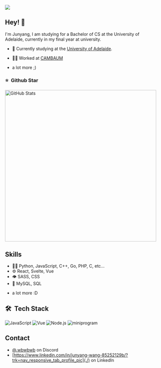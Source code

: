 ![](https://github.com/halfrost/halfrost/blob/master/icons/header_1.png)

## Hey! 👋
I'm Junyang,  I am studying for a Bachelor of CS at the University of Adelaide, currently in my final year at university.

- 🦔 Currently studying at the [University of Adelaide](https://set.adelaide.edu.au/).

- 👨‍💻 Worked at [CAMBAUM](https://communitylabs.co)
+ a lot more ;)

### ⭐️ &nbsp;Github Star

<img width="500px"  alt="GitHub Stats" src="https://github-readme-stats.vercel.app/api?username=JunyangW&count_private=true&show_icons=true"/>

## Skills
- 👨‍💻 Python, JavaScript, C++, Go, PHP, C, etc...
- ⚙️ React, Svelte, Vue
- 👁️ SASS, CSS
- 💽 MySQL, SQL
+ a lot more :D

## 🛠 &nbsp;Tech Stack
![JavaScript](https://img.shields.io/badge/-JavaScript-333333?style=flat&logo=javascript)
![Vue](https://img.shields.io/badge/-Vue-333333?style=flat&logo=vue.js)
![Node.js](https://img.shields.io/badge/-Node-333333?style=flat&logo=node.js)
![miniprogram](https://img.shields.io/badge/-Miniprogram-333333?style=flat&logo=wechat)

## Contact
- [@.wbwbwb](./) on Discord
- [https://www.linkedin.com/in/junyang-wang-85252129b/?trk=nav_responsive_tab_profile_pic](./) on LinkedIn
